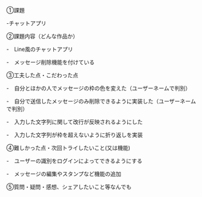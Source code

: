 ①課題

-チャットアプリ


②課題内容（どんな作品か）

-　Line風のチャットアプリ

-　メッセージ削除機能を付けている


③工夫した点・こだわった点

-　自分とほかの人でメッセージの枠の色を変えた（ユーザーネームで判別）

-　自分で送信したメッセージのみ削除できるように実装した（ユーザーネームで判別）

-　入力した文字列に関して改行が反映されるようにした

-　入力した文字列が枠を超えないように折り返しを実装


④難しかった点・次回トライしたいこと(又は機能)

-　ユーザーの識別をログインによってできるようにする

-　メッセージの編集やスタンプなど機能の追加


⑤質問・疑問・感想、シェアしたいこと等なんでも
